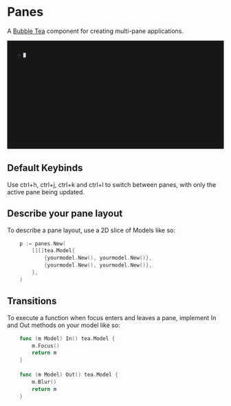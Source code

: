 # Panes

A [Bubble Tea](https://github.com/charmbracelet/bubbletea) component for 
creating multi-pane applications.

![example](./images/demo.gif)

## Default Keybinds

Use ctrl+h, ctrl+j, ctrl+k and ctrl+l to switch between panes, with only the 
active pane being updated.

## Describe your pane layout

To describe a pane layout, use a 2D slice of Models like so:

```go
    p := panes.New(
        [][]tea.Model{
            {yourmodel.New(), yourmodel.New()},
            {yourmodel.New(), yourmodel.New()},
        },
    )
```

## Transitions

To execute a function when focus enters and leaves a pane, implement In and Out
methods on your model like so:

```go
    func (m Model) In() tea.Model {
        m.Focus()
        return m
    }

    func (m Model) Out() tea.Model {
        m.Blur()
        return m
    }
```



